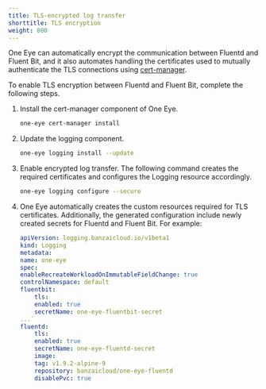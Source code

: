 ```yaml
---
title: TLS-encrypted log transfer
shorttitle: TLS encryption
weight: 800
---
```


One Eye can automatically encrypt the communication between Fluentd and Fluent Bit, and it also automates handling the certificates used to mutually authenticate the TLS connections using [cert-manager](https://cert-manager.io/).

To enable TLS encryption between Fluentd and Fluent Bit, complete the following steps.

1. Install the cert-manager component of One Eye.

    ```bash
    one-eye cert-manager install
    ```

1. Update the logging component.

    ```bash
    one-eye logging install --update
    ```

1. Enable encrypted log transfer. The following command creates the required certificates and configures the Logging resource accordingly.

    ```bash
    one-eye logging configure --secure
    ```

1. One Eye automatically creates the custom resources required for TLS certificates. Additionally, the generated configuration include newly created secrets for Fluentd and Fluent Bit. For example:

    ```yaml
    apiVersion: logging.banzaicloud.io/v1beta1
    kind: Logging
    metadata:
    name: one-eye
    spec:
    enableRecreateWorkloadOnImmutableFieldChange: true
    controlNamespace: default
    fluentbit:
        tls:
        enabled: true
        secretName: one-eye-fluentbit-secret
    ...`
    fluentd:
        tls:
        enabled: true
        secretName: one-eye-fluentd-secret
        image:
        tag: v1.9.2-alpine-9
        repository: banzaicloud/one-eye-fluentd
        disablePvc: true
    ```
